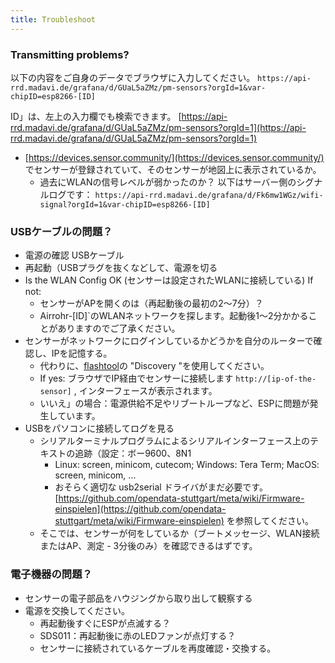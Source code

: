 ```yaml
---
title: Troubleshoot
---
```


### Transmitting problems?
以下の内容をご自身のデータでブラウザに入力してください。
`https://api-rrd.madavi.de/grafana/d/GUaL5aZMz/pm-sensors?orgId=1&var-chipID=esp8266-[ID]`

ID」は、左上の入力欄でも検索できます。 [https://api-rrd.madavi.de/grafana/d/GUaL5aZMz/pm-sensors?orgId=1](https://api-rrd.madavi.de/grafana/d/GUaL5aZMz/pm-sensors?orgId=1)

* [https://devices.sensor.community/](https://devices.sensor.community/) でセンサーが登録されていて、そのセンサーが地図上に表示されているか。
    * 過去にWLANの信号レベルが弱かったのか？
        以下はサーバー側のシグナルログです： `https://api-rrd.madavi.de/grafana/d/Fk6mw1WGz/wifi-signal?orgId=1&var-chipID=esp8266-[ID]`


### USBケーブルの問題？
* 電源の確認 USBケーブル
* 再起動（USBプラグを抜くなどして、電源を切る
* Is the WLAN Config OK (センサーは設定されたWLANに接続している) If not:
    * センサーがAPを開くのは（再起動後の最初の2～7分）？
    * Airrohr-[ID]`のWLANネットワークを探します。起動後1～2分かかることがありますのでご了承ください。
* センサーがネットワークにログインしているかどうかを自分のルーターで確認し、IPを記憶する。
    * 代わりに、[flashtool](https://github.com/opendata-stuttgart/airrohr-firmware-flasher)の "Discovery "を使用してください。
    * If yes: ブラウザでIP経由でセンサーに接続します `http://[ip-of-the-sensor]` , インターフェースが表示されます。
    * いいえ」の場合：電源供給不足やリブートループなど、ESPに問題が発生しています。
* USBをパソコンに接続してログを見る
    * シリアルターミナルプログラムによるシリアルインターフェース上のテキストの追跡（設定：ボー9600、8N1
        * Linux: screen, minicom, cutecom; Windows: Tera Term; MacOS: screen, minicom, ...
        * おそらく適切な usb2serial ドライバがまだ必要です。[https://github.com/opendata-stuttgart/meta/wiki/Firmware-einspielen](https://github.com/opendata-stuttgart/meta/wiki/Firmware-einspielen) を参照してください。
    * そこでは、センサーが何をしているか（ブートメッセージ、WLAN接続またはAP、測定 - 3分後のみ）を確認できるはずです。

### 電子機器の問題？
* センサーの電子部品をハウジングから取り出して観察する
* 電源を交換してください。
    * 再起動後すぐにESPが点滅する？
    * SDS011：再起動後に赤のLEDファンが点灯する？
    * センサーに接続されているケーブルを再度確認・交換する。
